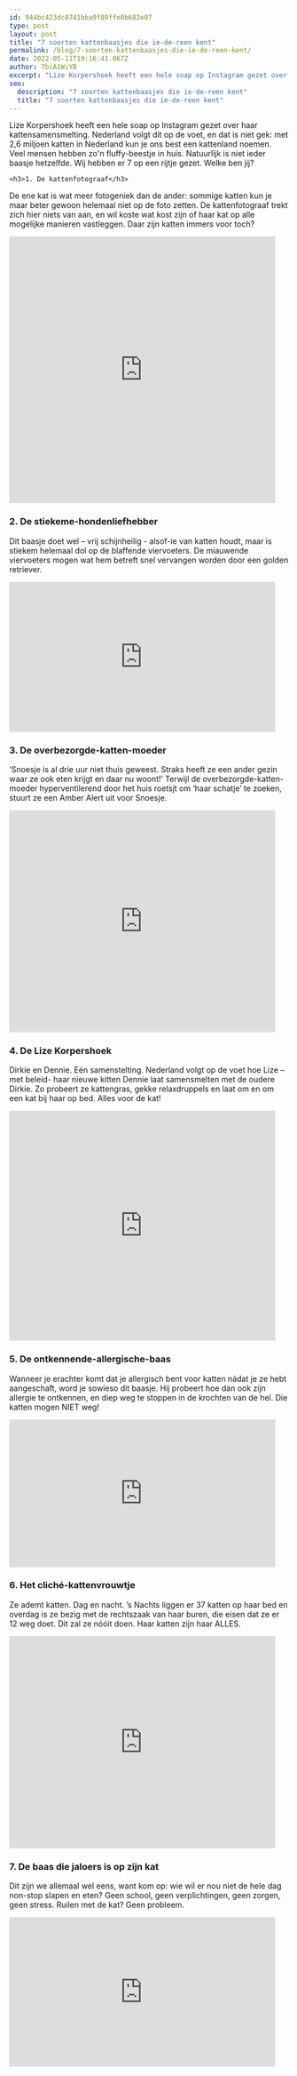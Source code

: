 ```yaml
---
id: 944bc423dc8741bba9f89ffe0b682e07
type: post
layout: post
title: "7 soorten kattenbaasjes die ie-de-reen kent"
permalink: /blog/7-soorten-kattenbaasjes-die-ie-de-reen-kent/
date: 2022-05-11T19:16:41.067Z
author: 7biA1WiYB
excerpt: "Lize Korpershoek heeft een hele soap op Instagram gezet over haar kattensamensmelting. Nederland volgt dit op de voet, en dat is niet gek: met 2,6 miljoen katten in Nederland kun je ons best een kattenland noemen. Veel mensen hebben zo'n fluffy-beestje in huis. Natuurlijk is niet ieder baasje hetzelfde. Wij hebben er 7 op een rijtje gezet. Welke ben jij?  "
seo:
  description: "7 soorten kattenbaasjes die ie-de-reen kent"
  title: "7 soorten kattenbaasjes die ie-de-reen kent"
---
```

Lize Korpershoek heeft een hele soap op Instagram gezet over haar kattensamensmelting. Nederland volgt dit op de voet, en dat is niet gek: met 2,6 miljoen katten in Nederland kun je ons best een kattenland noemen. Veel mensen hebben zo'n fluffy-beestje in huis. Natuurlijk is niet ieder baasje hetzelfde. Wij hebben er 7 op een rijtje gezet. Welke ben jij?  

    <h3>1. De kattenfotograaf</h3>
<p>De ene kat is wat meer fotogeniek dan de ander: sommige katten kun je maar beter gewoon helemaal niet op de foto zetten. De kattenfotograaf trekt zich hier niets van aan, en wil koste wat kost zijn of haar kat op alle mogelijke manieren vastleggen. Daar zijn katten immers voor toch?</p>
<p><iframe allowfullscreen="" class="giphy-embed" frameborder="0" height="480" src="https://giphy.com/embed/wdwCrxsonTcQ" width="480"></iframe></p>
<h3>2. De stiekeme-hondenliefhebber</h3>
<p>Dit baasje doet wel – vrij schijnheilig - alsof-ie van katten houdt, maar is stiekem helemaal dol op de blaffende viervoeters. De miauwende viervoeters mogen wat hem betreft snel vervangen worden door een golden retriever.</p>
<iframe allowfullscreen="" class="giphy-embed" frameborder="0" height="270" src="https://giphy.com/embed/wnQCTCJivWuXu" width="480"></iframe>
<h3>3. De overbezorgde-katten-moeder</h3>
<p>‘Snoesje is al drie uur niet thuis geweest. Straks heeft ze een ander gezin waar ze ook eten krijgt en daar nu woont!’ Terwijl de overbezorgde-katten-moeder hyperventilerend door het huis roetsjt om ‘haar schatje’ te zoeken, stuurt ze een Amber Alert uit voor Snoesje.</p>
<iframe allowfullscreen="" class="giphy-embed" frameborder="0" height="400" src="https://giphy.com/embed/4dkWDyJrQTYYw" width="480"></iframe>
<h3>4. De Lize Korpershoek</h3>
<p>Dirkie en Dennie. Eén samenstelting. Nederland volgt op de voet hoe Lize – met beleid- haar nieuwe kitten Dennie laat samensmelten met de oudere Dirkie. Zo probeert ze kattengras, gekke relaxdruppels en laat om en om een kat bij haar op bed. Alles voor de kat!</p>
<iframe allowfullscreen="" class="giphy-embed" frameborder="0" height="414" src="https://giphy.com/embed/lojil9HflxEjOq4gBz" width="480"></iframe>
<h3>5. De ontkennende-allergische-baas</h3>
<p>Wanneer je erachter komt dat je allergisch bent voor katten nádat je ze hebt aangeschaft, word je sowieso dit baasje. Hij probeert hoe dan ook zijn allergie te ontkennen, en diep weg te stoppen in de krochten van de hel. Die katten mogen NIET weg!</p>
<iframe allowfullscreen="" class="giphy-embed" frameborder="0" height="266" src="https://giphy.com/embed/1oKgRZ0VDtCkgsXecm" width="480"></iframe>
<h3>6. Het cliché-kattenvrouwtje</h3>
<p>Ze ademt katten. Dag en nacht. ’s Nachts liggen er 37 katten op haar bed en overdag is ze bezig met de rechtszaak van haar buren, die eisen dat ze er 12 weg doet. Dit zal ze nóóit doen. Haar katten zijn haar ALLES.</p>
<iframe allowfullscreen="" class="giphy-embed" frameborder="0" height="382" src="https://giphy.com/embed/Vi1YAP4jJen4I" width="480"></iframe>
<h3>7. De baas die jaloers is op zijn kat</h3>
<p>Dit zijn we allemaal wel eens, want kom op: wie wil er nou niet de hele dag non-stop slapen en eten? Geen school, geen verplichtingen, geen zorgen, geen stress. Ruilen met de kat? Geen probleem.</p>
<p><iframe allowfullscreen="" class="giphy-embed" frameborder="0" height="269" src="https://giphy.com/embed/NETaqx0Z1n6vK" width="480"></iframe></p>  
